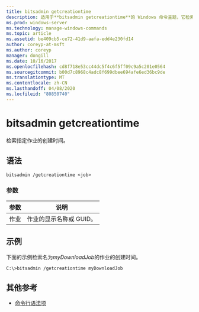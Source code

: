 ```yaml
---
title: bitsadmin getcreationtime
description: 适用于**bitsadmin getcreationtime**的 Windows 命令主题，它检索指定作业的创建时间。
ms.prod: windows-server
ms.technology: manage-windows-commands
ms.topic: article
ms.assetid: be409cb5-ce72-41d9-aafa-edd4e230fd14
author: coreyp-at-msft
ms.author: coreyp
manager: dongill
ms.date: 10/16/2017
ms.openlocfilehash: cd8f718e53cc44dc5f4c6f5ff09c9a5c201e0564
ms.sourcegitcommit: b00d7c8968c4adc8f699dbee694afe6ed36bc9de
ms.translationtype: MT
ms.contentlocale: zh-CN
ms.lasthandoff: 04/08/2020
ms.locfileid: "80850740"
---
```

# <a name="bitsadmin-getcreationtime"></a>bitsadmin getcreationtime

检索指定作业的创建时间。

## <a name="syntax"></a>语法

```
bitsadmin /getcreationtime <job>
```

### <a name="parameters"></a>参数

| 参数 | 说明 |
| -------------- | -------------- |
| 作业 | 作业的显示名称或 GUID。 |

## <a name="examples"></a><a name=BKMK_examples></a>示例

下面的示例检索名为*myDownloadJob*的作业的创建时间。

```
C:\>bitsadmin /getcreationtime myDownloadJob
```

## <a name="additional-references"></a>其他参考

- [命令行语法项](command-line-syntax-key.md)